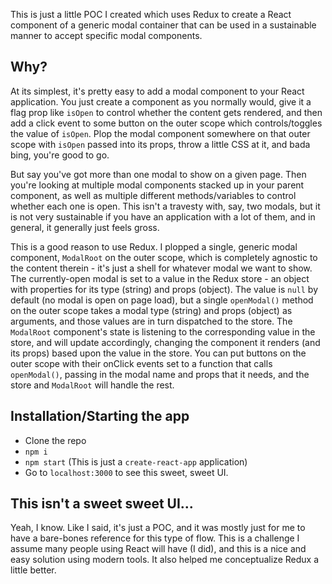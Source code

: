 This is just a little POC I created which uses Redux to create a React component of a generic modal container that can be used in a sustainable manner to accept specific modal components.

## Why?
At its simplest, it's pretty easy to add a modal component to your React application. You just create a component as you normally would, give it a flag prop like `isOpen` to control whether the content gets rendered, and then add a click event to some button on the outer scope which controls/toggles the value of `isOpen`. Plop the modal component somewhere on that outer scope with `isOpen` passed into its props, throw a little CSS at it, and bada bing, you're good to go.

But say you've got more than one modal to show on a given page. Then you're looking at multiple modal components stacked up in your parent component, as well as multiple different methods/variables to control whether each one is open. This isn't a travesty with, say, two modals, but it is not very sustainable if you have an application with a lot of them, and in general, it generally just feels gross.

This is a good reason to use Redux. I plopped a single, generic modal component, `ModalRoot` on the outer scope, which is completely agnostic to the content therein - it's just a shell for whatever modal we want to show. The currently-open modal is set to a value in the Redux store - an object with properties for its type (string) and props (object). The value is `null` by default (no modal is open on page load), but a single `openModal()` method on the outer scope takes a modal type (string) and props (object) as arguments, and those values are in turn dispatched to the store. The `ModalRoot` component's state is listening to the corresponding value in the store, and will update accordingly, changing the component it renders (and its props) based upon the value in the store. You can put buttons on the outer scope with their onClick events set to a function that calls `openModal()`, passing in the modal name and props that it needs, and the store and `ModalRoot` will handle the rest.

## Installation/Starting the app
- Clone the repo
- `npm i`
- `npm start` (This is just a `create-react-app` application)
- Go to `localhost:3000` to see this sweet, sweet UI.

## This isn't a sweet sweet UI...
Yeah, I know. Like I said, it's just a POC, and it was mostly just for me to have a bare-bones reference for this type of flow. This is a challenge I assume many people using React will have (I did), and this is a nice and easy solution using modern tools. It also helped me conceptualize Redux a little better.
